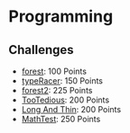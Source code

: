 # Programming

## Challenges
 - [forest](forest): 100 Points
 - [typeRacer](typeRacer): 150 Points
 - [forest2](forest2): 225 Points
 - [TooTedious](TooTedious): 200 Points
 - [Long And Thin](Long%20And%20Thin): 200 Points
 - [MathTest](MathTest): 250 Points